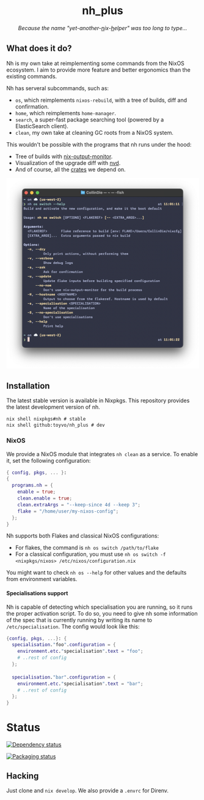 <h1 align="center">nh_plus</h1>

<h6 align="center">Because the name "yet-another-<u>n</u>ix-<u>h</u>elper" was too long to type...</h1>

## What does it do?

Nh is my own take at reimplementing some commands from the NixOS ecosystem. I aim
to provide more feature and better ergonomics than the existing commands.

Nh has serveral subcommands, such as:

- `os`, which reimplements `nixos-rebuild`, with a tree of builds, diff and
confirmation.
- `home`, which reimplements `home-manager`.
- `search`, a super-fast package searching tool (powered by a ElasticSearch
client).
- `clean`, my own take at cleaning GC roots from a NixOS system.

This wouldn't be possible with the programs that nh runs under the hood:

- Tree of builds with [nix-output-monitor](https://github.com/maralorn/nix-output-monitor).
- Visualization of the upgrade diff with [nvd](https://khumba.net/projects/nvd).
- And of course, all the [crates](./Cargo.toml) we depend on.

<p align="center">
  <img
    alt="nh feature showcase"
    src="./.github/screenshot.png"
    width="800px"
  >
</p>


## Installation

The latest stable version is available in Nixpkgs. This repository provides the
latest development version of nh.

```
nix shell nixpkgs#nh # stable
nix shell github:toyvo/nh_plus # dev
```


### NixOS

We provide a NixOS module that integrates `nh clean` as a service. To enable it,
set the following configuration:

```nix
{ config, pkgs, ... }:
{
  programs.nh = {
    enable = true;
    clean.enable = true;
    clean.extraArgs = "--keep-since 4d --keep 3";
    flake = "/home/user/my-nixos-config";
  };
}
```

Nh supports both Flakes and classical NixOS configurations:

- For flakes, the command is `nh os switch /path/to/flake`
- For a classical configuration, you must use `nh os switch -f <nixpkgs/nixos>
/etc/nixos/configuration.nix`

You might want to check `nh os --help` for other values and the defaults from
environment variables.


#### Specialisations support

Nh is capable of detecting which specialisation you are running, so it runs the proper activation script.
To do so, you need to give nh some information of the spec that is currently running by writing its name to `/etc/specialisation`. The config would look like this:

```nix
{config, pkgs, ...}: {
  specialisation."foo".configuration = {
    environment.etc."specialisation".text = "foo";
    # ..rest of config
  };

  specialisation."bar".configuration = {
    environment.etc."specialisation".text = "bar";
    # ..rest of config
  };
}
```


# Status

[![Dependency status](https://deps.rs/repo/github/toyvo/nh_plus/status.svg)](https://deps.rs/repo/github/toyvo/nh_plus)

[![Packaging status](https://repology.org/badge/vertical-allrepos/nh.svg)](https://repology.org/project/unit/versions)

## Hacking

Just clone and `nix develop`. We also provide a `.envrc` for Direnv.
